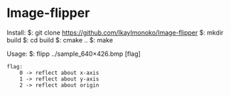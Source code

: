 # Image-flipper

Install:
    $: git clone https://github.com/IkayImonoko/Image-flipper
    $: mkdir build
    $: cd build
    $: cmake ..
    $: make

Usage:
    $: flipp ../sample_640×426.bmp [flag]
    
    flag:
        0 -> reflect about x-axis
        1 -> reflect about y-axis
        2 -> reflect about origin
